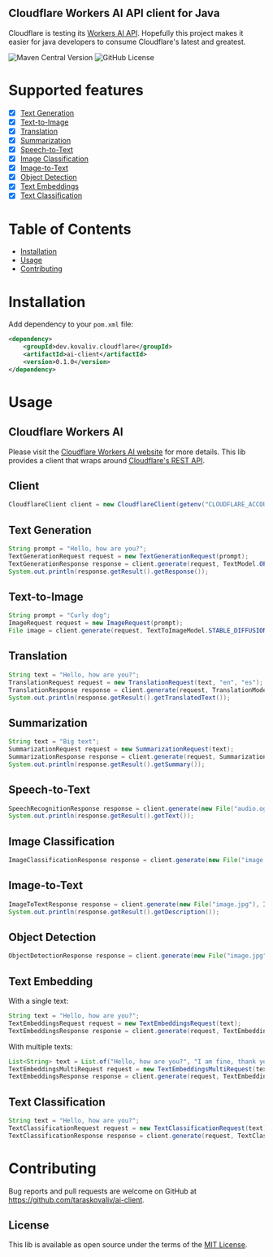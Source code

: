 Cloudflare Workers AI API client for Java
---
Cloudflare is testing its [Workers AI API](https://developers.cloudflare.com/workers-ai/get-started/rest-api/).
Hopefully this project makes it easier for java developers 
to consume Cloudflare's latest and greatest.

![Maven Central Version](https://img.shields.io/maven-central/v/dev.kovaliv.cloudflare/ai-client)
![GitHub License](https://img.shields.io/github/license/taraskovaliv/ai-client)

# Supported features
* [x] [Text Generation](https://developers.cloudflare.com/workers-ai/models/#text-generation)
* [x] [Text-to-Image](https://developers.cloudflare.com/workers-ai/models/#text-to-image)
* [x] [Translation](https://developers.cloudflare.com/workers-ai/models/#translation)
* [x] [Summarization](https://developers.cloudflare.com/workers-ai/models/#summarization)
* [x] [Speech-to-Text](https://developers.cloudflare.com/workers-ai/models/#automatic-speech-recognition)
* [x] [Image Classification](https://developers.cloudflare.com/workers-ai/models/#image-classification)
* [x] [Image-to-Text](https://developers.cloudflare.com/workers-ai/models/#image-to-text)
* [x] [Object Detection](https://developers.cloudflare.com/workers-ai/models/#object-detection)
* [x] [Text Embeddings](https://developers.cloudflare.com/workers-ai/models/#text-embeddings)
* [x] [Text Classification](https://developers.cloudflare.com/workers-ai/models/#text-classification)

# Table of Contents

- [Installation](#installation)
- [Usage](#usage)
- [Contributing](#contributing)

# Installation

Add dependency to your `pom.xml` file:

```xml
<dependency>
    <groupId>dev.kovaliv.cloudflare</groupId>
    <artifactId>ai-client</artifactId>
    <version>0.1.0</version>
</dependency>
```

# Usage

## Cloudflare Workers AI
Please visit the [Cloudflare Workers AI website](https://developers.cloudflare.com/workers-ai/) for more details.
This lib provides a client that wraps around [Cloudflare's REST API](https://developers.cloudflare.com/workers-ai/get-started/rest-api/).

## Client

```Java
CloudflareClient client = new CloudflareClient(getenv("CLOUDFLARE_ACCOUNT_ID"), getenv("CLOUDFLARE_AUTH_TOKEN"));
```

## Text Generation

```Java
String prompt = "Hello, how are you?";
TextGenerationRequest request = new TextGenerationRequest(prompt);
TextGenerationResponse response = client.generate(request, TextModel.OPENCHAT_3_5_AWQ);
System.out.println(response.getResult().getResponse());
```

## Text-to-Image

```Java
String prompt = "Curly dog";
ImageRequest request = new ImageRequest(prompt);
File image = client.generate(request, TextToImageModel.STABLE_DIFFUSION_XL_LIGHTNING);
```

## Translation

```Java
String text = "Hello, how are you?";
TranslationRequest request = new TranslationRequest(text, "en", "es");
TranslationResponse response = client.generate(request, TranslationModel.M2M_100_1_2B);
System.out.println(response.getResult().getTranslatedText());
```

## Summarization

```Java
String text = "Big text";
SummarizationRequest request = new SummarizationRequest(text);
SummarizationResponse response = client.generate(request, SummarizationModel.BART_LARGE_CNN);
System.out.println(response.getResult().getSummary());
```

## Speech-to-Text

```Java
SpeechRecognitionResponse response = client.generate(new File("audio.ogg"), SpeechRecognitionModel.WHISPER);
System.out.println(response.getResult().getText());
```

## Image Classification

```Java
ImageClassificationResponse response = client.generate(new File("image.jpg"), ImageClassificationModel.RESNET_50);
```

## Image-to-Text

```Java
ImageToTextResponse response = client.generate(new File("image.jpg"), ImageToTextModel.UFORM_GEN2_QWEN_500M);
System.out.println(response.getResult().getDescription());
```

## Object Detection

```Java
ObjectDetectionResponse response = client.generate(new File("image.jpg"), ObjectDetectionModel.DETR_RESNET_50);
```

## Text Embedding

With a single text:

```Java
String text = "Hello, how are you?";
TextEmbeddingsRequest request = new TextEmbeddingsRequest(text);
TextEmbeddingsResponse response = client.generate(request, TextEmbeddingsModel.BG_BASE_EN_V1_5);
```

With multiple texts:

```Java
List<String> text = List.of("Hello, how are you?", "I am fine, thank you.", "Goodbye!");
TextEmbeddingsMultiRequest request = new TextEmbeddingsMultiRequest(text);
TextEmbeddingsResponse response = client.generate(request, TextEmbeddingsModel.BG_LARGE_EN_V1_5);
```

## Text Classification

```Java
String text = "Hello, how are you?";
TextClassificationRequest request = new TextClassificationRequest(text);
TextClassificationResponse response = client.generate(request, TextClassificationModel.DISTILBERT_SST_2_INT8);
```

# Contributing

Bug reports and pull requests are welcome on GitHub at https://github.com/taraskovaliv/ai-client.

## License

This lib is available as open source under the terms of the [MIT License](https://opensource.org/licenses/MIT).
